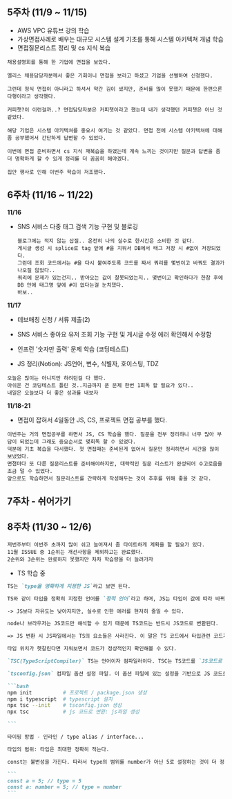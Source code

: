 ## 5주차 (11/9 ~ 11/15)

- AWS VPC 유튜브 강의 학습
- 가상면접사례로 배우는 대규모 시스템 설계 기초를 통해 시스템 아키텍쳐 개념 학습
- 면접질문리스트 정리 및 cs 지식 복습

```
채용설명회를 통해 한 기업에 면접을 보았다.

엘리스 채용담당자분께서 좋은 기회이니 면접을 보라고 하셨고 기업을 선별하여 신청했다.

그런데 정식 면접이 아니라고 하셔서 약간 김이 샜지만, 준비를 많이 못했기 때문에 한편으론 다행이라고 생각했다.

커피챗?이 이런걸까..? 면접담당자분은 커피챗이라고 했는데 내가 생각했던 커피챗은 아닌 것 같았다.

해당 기업은 시스템 아키텍쳐를 중요시 여기는 것 같았다. 면접 전에 시스템 아키텍쳐에 대해 좀 공부했어서 간단하게 답변할 수 있었다.

이번에 면접 준비하면서 cs 지식 재복습을 하였는데 계속 느끼는 것이지만 질문과 답변을 좀 더 명확하게 할 수 있게 정리를 더 꼼꼼히 해야겠다.

집안 행사로 인해 이번주 학습이 저조했다.

```

## 6주차 (11/16 ~ 11/22)

**11/16**

- SNS 서비스 다중 태그 검색 기능 구현 및 블로깅

  ```
  블로그에는 적지 않는 삽질.. 온전히 나의 실수로 한시간은 소비한 것 같다.
  게시글 생성 시 splice로 tag 앞에 #을 지워서 DB에서 태그 저장 시 #없이 저장되었다.
  그런데 조회 코드에서는 #을 다시 붙여주도록 코드를 짜서 쿼리를 몇번이고 바꿔도 결과가 나오질 않았다..
  쿼리에 문제가 있는건지.. 받아오는 값이 잘못되었는지.. 몇번이고 확인하다가 한참 후에 DB 안에 태그명 앞에 #이 없다는걸 눈치챘다.
  바보..
  ```

**11/17**

- 데브매칭 신청 / 서류 제출(2)

- SNS 서비스 좋아요 유저 조회 기능 구현 및 게시글 수정 에러 확인해서 수정함

- 인프런 '숫자만 출력' 문제 학습 (코딩테스트)

- JS 정리(Notion): JS언어, 변수, 식별자, 호이스팅, TDZ

```
오늘은 많이는 아니지만 하려던걸 다 했다.
아쉬운 건 코딩테스트 틀린 것..지금까지 푼 문제 한번 1회독 할 필요가 있다..
내일은 오늘보다 더 좋은 성과를 내보자
```

**11/18-21**

- 면접이 잡혀서 4일동안 JS, CS, 프로젝트 면접 공부를 했다.

```
이번주는 거의 면접공부를 하면서 JS, CS 학습을 했다. 질문을 전부 정리하니 너무 많아 부담이 되었는데 그래도 중요순서로 몇회독 할 수 있었다.
덕분에 기초 복습을 다시했다. 첫 면접때는 준비된게 없어서 질문만 정리하면서 시간을 많이 보냈었다.
면졉마다 또 다른 질문리스트를 준비해야하지만, 대략적인 질문 리스트가 완성되어 수고로움을 조금 덜 수 있었다.
앞으로도 학습하면서 질문리스트를 간략하게 작성해두는 것이 추후를 위해 좋을 것 같다.
```

## 7주차 - 쉬어가기

## 8주차 (11/30 ~ 12/6)

```
저번주부터 이번주 초까지 많이 쉬고 늘어져서 좀 타이트하게 계획을 할 필요가 있다.
11월 ISSUE 중 1순위는 개선사항을 제외하고는 완료했다.
2순위와 3순위는 완료하지 못했지만 차차 학습량을 더 늘려가자
```

- TS 학습 중

````md
TS는 `type을 명확하게 지정한 JS`라고 보면 된다.

TS와 같이 타입을 정확히 지정한 언어를 `정적 언어`라고 하며, JS는 타입이 값에 따라 바뀌기 때문에 `동적언어`라고 한다.

-> JS보다 자유도는 낮아지지만, 실수로 인한 에러를 현저히 줄일 수 있다.

node나 브라우저는 JS코드만 해석할 수 있기 때문에 TS코드는 반드시 JS코드로 변환된다.

=> JS 변환 시 JS파일에서는 TS의 요소들은 사라진다. 이 말은 TS 코드에서 타입관련 코드가 지워졌을 때 JS코드와 같고 잘 동작해야한다.

타입 위치가 헷갈린다면 지워보면서 코드가 정상적인지 확인해볼 수 있다.

`TSC(TypeScriptCompiler)` TS는 언어이자 컴파일러이다. TSC는 TS코드를 `JS코드로 변환시키는 역할`과 `타입검사`를 한다.

`tsconfig.json` 컴파일 옵션 설정 파일. 이 옵션 파일에 있는 설정을 기반으로 JS 코드로 변환한다.

```bash
npm init          # 프로젝트 / package.json 생성
npm i typescript  # typescript 설치
npx tsc --init    # tsconfig.json 생성
npx tsc           # js 코드로 변환: js파일 생성

```

타이핑 방법 - 인라인 / type alias / interface...

타입의 범위: 타입은 최대한 정확히 적는다.

const는 불변성을 가진다. 따라서 type의 범위를 number가 아닌 5로 설정하는 것이 더 정확하다.

```
const a = 5; // type = 5
const a: number = 5; // type = number
```
````
